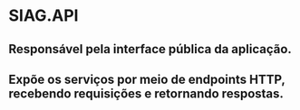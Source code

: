 ﻿# SIAG.API

## Responsável pela interface pública da aplicação.
## Expõe os serviços por meio de endpoints HTTP, recebendo requisições e retornando respostas.